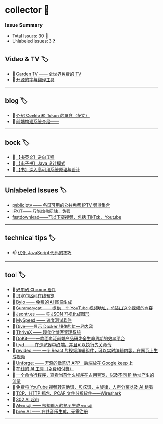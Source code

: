 # collector 📖
### Issue Summary
- Total Issues: 30 📝
- Unlabeled Issues: 3 ❓

## Video & TV 🏷️
- 🛀 [Garden TV ——  全世界免费的 TV](https://github.com/dengaye/collector/issues/39)
- 🛀 [开源的字幕翻译工具](https://github.com/dengaye/collector/issues/38)

---

## blog 🏷️
- 🍁 [介绍 Cookie 和 Token 的概念（英文）](https://github.com/dengaye/collector/issues/15)
- 🍁 [前端构建系统介绍——](https://github.com/dengaye/collector/issues/13)

---

## book 🏷️
- 🎅 [【书英文】逆向工程](https://github.com/dengaye/collector/issues/37)
- 🎅 [【电子书】Java 设计模式](https://github.com/dengaye/collector/issues/36)
- 🎅 [【书】深入高可用系统原理与设计](https://github.com/dengaye/collector/issues/31)

---

## Unlabeled Issues 🏷️
-  [publiciptv —— 各国可用的公共免费 IPTV 频道集合](https://github.com/dengaye/collector/issues/35)
-  [IFXIT—— 万能维修网站，免费](https://github.com/dengaye/collector/issues/34)
-  [fastdownload——可以下载视频，包括 TikTok、Youtube](https://github.com/dengaye/collector/issues/10)

---

## technical tips 🏷️
- 📫 [优化 JavaScript 代码的技巧 ](https://github.com/dengaye/collector/issues/23)

---

## tool 🏷️
- 🎅 [好用的 Chrome 插件](https://github.com/dengaye/collector/issues/33)
- 🎅 [贝塞尔区间在线预览](https://github.com/dengaye/collector/issues/32)
- 🎅 [Bylo —— 免费的 AI 图像生成](https://github.com/dengaye/collector/issues/30)
- 🎅 [Summarycat —— 提供一个 YouTube 视频地址，总结出这个视频的内容](https://github.com/dengaye/collector/issues/29)
- 🎅 [Jsontr.ee —— 将 JSON 可视化成图形](https://github.com/dengaye/collector/issues/28)
- 🎅 [MySpeed —— 速度测试软件](https://github.com/dengaye/collector/issues/27)
- 🎅 [Dive——显示 Docker 镜像的每一层内容](https://github.com/dengaye/collector/issues/26)
- 🎅 [ThriveX —— 现代化博客管理系统](https://github.com/dengaye/collector/issues/25)
- 🎅 [DoKit——一款面向泛前端产品研发全生命周期的效率平台](https://github.com/dengaye/collector/issues/24)
- 🎅 [ttyd —— 在浏览器中终端，并且可以执行先关命令](https://github.com/dengaye/collector/issues/22)
- 🎅 [revideo —— 一个 React 的视频编辑组件，可以实时编辑内容，在网页上生成视频](https://github.com/dengaye/collector/issues/21)
- 🎅 [Unforget —— 开源的做笔记 APP，后端放在 Google keep 上](https://github.com/dengaye/collector/issues/20)
- 🎅 [在线的 AI 工具（免费和付费）](https://github.com/dengaye/collector/issues/19)
- 🎅 [一个命令行程序，查看当前什么程序在占用带宽，以及不同 IP 地址产生的流量](https://github.com/dengaye/collector/issues/18)
- 🎅 [免费将 YouTube 视频转吉他谱、和弦谱、主旋律，人声分离以及 AI 翻唱](https://github.com/dengaye/collector/issues/17)
- 🎅 [TCP、HTTP 抓包、PCAP 文件分析软件——Wireshark](https://github.com/dengaye/collector/issues/16)
- 🎅 [302 AI 超市](https://github.com/dengaye/collector/issues/14)
- 🎅 [AIemoji —— 根据输入的提示生成 emoji](https://github.com/dengaye/collector/issues/12)
- 🎅 [brev AI —— 在线音乐生成，无需注册](https://github.com/dengaye/collector/issues/11)

---

